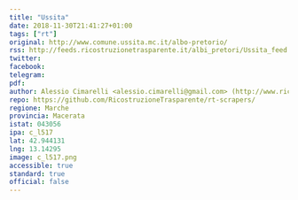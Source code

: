 ```yaml
---
title: "Ussita"
date: 2018-11-30T21:41:27+01:00
tags: ["rt"]
original: http://www.comune.ussita.mc.it/albo-pretorio/
rss: http://feeds.ricostruzionetrasparente.it/albi_pretori/Ussita_feed.xml
twitter: 
facebook: 
telegram: 
pdf: 
author: Alessio Cimarelli <alessio.cimarelli@gmail.com> (http://www.ricostruzionetrasparente.it)
repo: https://github.com/RicostruzioneTrasparente/rt-scrapers/
regione: Marche
provincia: Macerata
istat: 043056
ipa: c_l517
lat: 42.944131
lng: 13.14295
image: c_l517.png
accessible: true
standard: true
official: false
---
```

